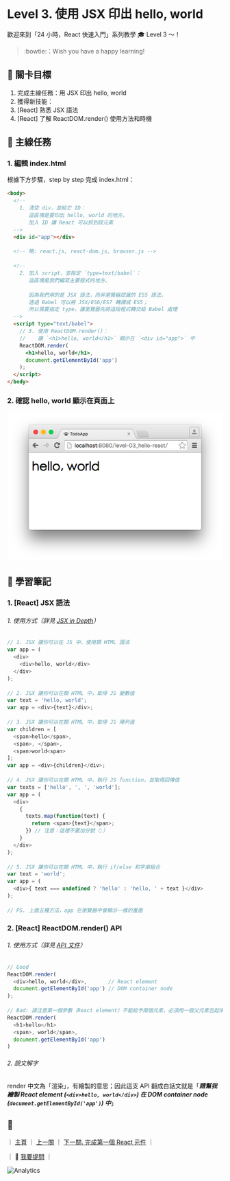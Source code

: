 # Level 3. 使用 JSX 印出 hello, world

歡迎來到「24 小時，React 快速入門」系列教學 :mortar_board: Level 3 ～！
> :bowtie:：Wish you have a happy learning!


## :checkered_flag: 關卡目標

1. 完成主線任務：用 JSX 印出 hello, world
2. 獲得新技能：
  1. [React] 熟悉 JSX 語法
  2. [React] 了解 ReactDOM.render() 使用方法和時機


## :triangular_flag_on_post: 主線任務

### 1. 編輯 index.html

根據下方步驟，step by step 完成 index.html：

```html
<body>
  <!--
    1. 清空 div，並給它 ID：
       這區塊是要印出 hello, world 的地方，
       加入 ID 讓 React 可以抓到該元素
  -->
  <div id="app"></div>

  <!-- 略: react.js, react-dom.js, browser.js -->

  <!--
    2. 加入 script，並指定 `type=text/babel`：
       這區塊是我們編寫主要程式的地方。

       因為我們用的是 JSX 語法，而非瀏覽器認識的 ES5 語法，
       透過 Babel 可以將 JSX/ES6/ES7 轉譯成 ES5；
       所以需要指定 type，讓瀏覽器先將這段程式轉交給 Babel 處理
  -->
  <script type="text/babel">
    // 3. 使用 ReactDOM.render()：
    //    讓 `<h1>hello, world</h1>` 顯示在 `<div id="app">` 中
    ReactDOM.render(
      <h1>hello, world</h1>,
      document.getElementById('app')
    );
  </script>
</body>
```

### 2. 確認 hello, world 顯示在頁面上

![DEMO](../assets/level-03_demo.png)


## :book: 學習筆記

### 1. [React] JSX 語法

###### 1. 使用方式（詳見 [JSX in Depth](https://facebook.github.io/react/docs/jsx-in-depth.html)）

```js
// 1. JSX 讓你可以在 JS 中，使用類 HTML 語法
var app = (
  <div>
    <div>hello, world</div>
  </div>
);

// 2. JSX 讓你可以在類 HTML 中，取得 JS 變數值
var text = 'hello, world';
var app = <div>{text}</div>;

// 3. JSX 讓你可以在類 HTML 中，取得 JS 陣列值
var children = [
  <span>hello</span>,
  <span>, </span>,
  <span>world<span>
];
var app = <div>{children}</div>;

// 4. JSX 讓你可以在類 HTML 中，執行 JS function，並取得回傳值
var texts = ['hello', ', ', 'world'];
var app = (
  <div>
    {
      texts.map(function(text) {
        return <span>{text}</span>;
      }) // 注意：這裡不要加分號（;）
    }
  </div>
);

// 5. JSX 讓你可以在類 HTML 中，執行 if/else 和字串組合
var text = 'world';
var app = (
  <div>{ text === undefined ? 'hello' : 'hello, ' + text }</div>
);

// PS. 上面五種方法，app 在瀏覽器中會顯示一樣的畫面
```

### 2. [React] ReactDOM.render() API

###### 1. 使用方式（詳見 [API 文件](https://facebook.github.io/react/docs/top-level-api.html#reactdom.render)）

```js
// Good
ReactDOM.render(
  <div>hello, world</div>,       // React element
  document.getElementById('app') // DOM container node
);

// Bad: 請注意第一個參數（React element）不能給予兩個元素，必須用一個父元素包起來
ReactDOM.render(
  <h1>hello</h1>
  <span>, world</span>,
  document.getElementById('app')
)
```

###### 2. 說文解字

render 中文為「渲染」，有繪製的意思；因此這支 API 翻成白話文就是「***請幫我繪製 React element (`<div>hello, world</div>`) 在 DOM container node (`document.getElementById('app')`) 中***」


## :rocket:

｜ [主頁](../../../) ｜ [上一關](../level-02_initial-project) ｜ [下一關. 完成第一個 React 元件](../level-04_first-component) ｜

｜ :raising_hand: [我要提問](https://github.com/shiningjason1989/react-quick-tutorial/issues/new) ｜


![Analytics](https://shining-ga-beacon.appspot.com/UA-77436651-1/level-03_hello-react?pixel)
